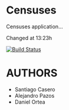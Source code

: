 Censuses
=========

Censuses application...

Changed at 13:23h

[![Build Status](https://travis-ci.org/Arquisoft/censusesI2.svg?branch=master)](https://travis-ci.org/Arquisoft/censusesI2)

AUTHORS
=======

* Santiago Casero
* Alejandro Pazos
* Daniel Ortea


